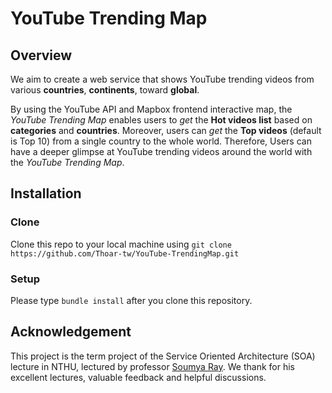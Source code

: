 # YouTube Trending Map

## Overview
We aim to create a web service that shows YouTube trending videos from various **countries**, **continents**, toward **global**.

By using the YouTube API and Mapbox frontend interactive map, the *YouTube Trending Map* enables users to *get* the **Hot videos list** based on **categories** and **countries**. Moreover, users can *get* the **Top videos** (default is Top 10) from a single country to the whole world. Therefore, Users can have a deeper glimpse at YouTube trending videos around the world with the *YouTube Trending Map*.

## Installation
### Clone
Clone this repo to your local machine using `git clone https://github.com/Thoar-tw/YouTube-TrendingMap.git`

### Setup
Please type `bundle install` after you clone this repository.

## Acknowledgement
This project is the term project of the Service Oriented Architecture (SOA) lecture in NTHU, lectured by professor [Soumya Ray](https://soumyaray.com/).
We thank for his excellent lectures, valuable feedback and helpful discussions.
